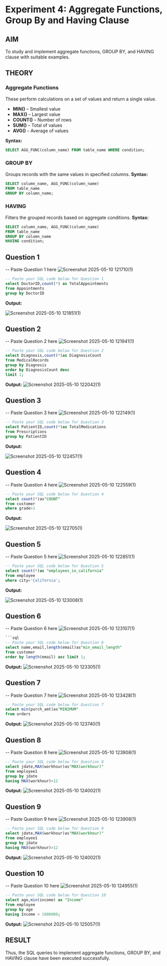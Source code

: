 # Experiment 4: Aggregate Functions, Group By and Having Clause

## AIM
To study and implement aggregate functions, GROUP BY, and HAVING clause with suitable examples.

## THEORY

### Aggregate Functions
These perform calculations on a set of values and return a single value.

- **MIN()** – Smallest value  
- **MAX()** – Largest value  
- **COUNT()** – Number of rows  
- **SUM()** – Total of values  
- **AVG()** – Average of values

**Syntax:**
```sql
SELECT AGG_FUNC(column_name) FROM table_name WHERE condition;
```
### GROUP BY
Groups records with the same values in specified columns.
**Syntax:**
```sql
SELECT column_name, AGG_FUNC(column_name)
FROM table_name
GROUP BY column_name;
```
### HAVING
Filters the grouped records based on aggregate conditions.
**Syntax:**
```sql
SELECT column_name, AGG_FUNC(column_name)
FROM table_name
GROUP BY column_name
HAVING condition;
```

**Question 1**
--
-- Paste Question 1 here
![Screenshot 2025-05-10 121710(1)](https://github.com/user-attachments/assets/d7445d5b-bb99-4dae-9985-4638dd9daf86)

```sql
-- Paste your SQL code below for Question 1
select DoctorID,count(*) as TotalAppointments
from Appointments
group by DoctorID 
```

**Output:**

![Screenshot 2025-05-10 121851(1)](https://github.com/user-attachments/assets/95c0fe95-449f-4703-8667-2697b0c04d0f)



**Question 2**
---
-- Paste Question 2 here
![Screenshot 2025-05-10 121941(1)](https://github.com/user-attachments/assets/a9b0524f-495f-4b36-9b5b-b550873d6a30)
```sql
-- Paste your SQL code below for Question 2
select Diagnosis,count(*)as DiagnosisCount 
from MedicalRecords
group by Diagnosis 
order by DiagnosisCount desc
limit 1;
```

**Output:**
![Screenshot 2025-05-10 122042(1)](https://github.com/user-attachments/assets/c8e402ec-f89e-4867-8ed5-9e31eaf38b70)



**Question 3**
---
-- Paste Question 3 here
![Screenshot 2025-05-10 122149(1)](https://github.com/user-attachments/assets/ef8d6b93-65da-465d-8cd6-2ee6ab36bc4c)

```sql
-- Paste your SQL code below for Question 3
select PatientID,count(*)as TotalMedications
from Prescriptions
group by PatientID
```

**Output:**

![Screenshot 2025-05-10 122457(1)](https://github.com/user-attachments/assets/bb3f161b-7314-4617-9f39-06bdf61566ba)


**Question 4**
---
-- Paste Question 4 here
![Screenshot 2025-05-10 122559(1)](https://github.com/user-attachments/assets/7772ab76-ef12-4732-afd9-7ba7cef4231e)

```sql
-- Paste your SQL code below for Question 4
select count(*)as"COUNT"
from customer
where grade>1
```

**Output:**

![Screenshot 2025-05-10 122705(1)](https://github.com/user-attachments/assets/7d45e259-d082-469a-b90e-84a43a5fc7ca)


**Question 5**
---
-- Paste Question 5 here
![Screenshot 2025-05-10 122851(1)](https://github.com/user-attachments/assets/5ab55deb-5fcc-434e-9e24-2b9a6ba28510)

```sql
-- Paste your SQL code below for Question 5
select count(*)as "employees_in_california"
from employee
where city='California';
```

**Output:**

![Screenshot 2025-05-10 123008(1)](https://github.com/user-attachments/assets/3c06c919-98f6-4295-abb3-5da5d2edb0ac)



**Question 6**
---
-- Paste Question 6 here
![Screenshot 2025-05-10 123107(1)](https://github.com/user-attachments/assets/1bcf2537-f16f-43a7-8d0e-051607f83497)

```sql
```sql
-- Paste your SQL code below for Question 6
select name,email,length(email)as"min_email_length"
from customer
order by length(email) asc limit 1;
```

**Output:**
![Screenshot 2025-05-10 123305(1)](https://github.com/user-attachments/assets/039548fb-dd78-4f93-955a-2395705c9bc1)

**Question 7**
---
-- Paste Question 7 here
![Screenshot 2025-05-10 123428(1)](https://github.com/user-attachments/assets/e48dba7c-dd2b-43d8-aa2e-c5c0919b99ce)
```sql
-- Paste your SQL code below for Question 7
select min(purch_amt)as"MINIMUM"
from orders
```

**Output:**
![Screenshot 2025-05-10 123740(1)](https://github.com/user-attachments/assets/0ec8afb0-018a-482f-8ec8-e1fba30740b5)


**Question 8**
---
-- Paste Question 8 here
![Screenshot 2025-05-10 123908(1)](https://github.com/user-attachments/assets/a78fa818-f928-48bc-8a61-6310cb5fea0f)

```sql
-- Paste your SQL code below for Question 8
select jdate,MAX(workhour)as"MAX(workhour)"
from employee1
group by jdate
having MAX(workhour)>12
```

**Output:**
![Screenshot 2025-05-10 124002(1)](https://github.com/user-attachments/assets/a9520215-e8ea-4ca9-8efe-b76af04a7905)


**Question 9**
---
-- Paste Question 9 here
![Screenshot 2025-05-10 123908(1)](https://github.com/user-attachments/assets/a78fa818-f928-48bc-8a61-6310cb5fea0f)

```sql
-- Paste your SQL code below for Question 9
select jdate,MAX(workhour)as"MAX(workhour)"
from employee1
group by jdate
having MAX(workhour)>12
```

**Output:**
![Screenshot 2025-05-10 124002(1)](https://github.com/user-attachments/assets/a9520215-e8ea-4ca9-8efe-b76af04a7905)


**Question 10**
---
-- Paste Question 10 here
![Screenshot 2025-05-10 124955(1)](https://github.com/user-attachments/assets/3049671f-7700-453f-b900-e7485d2509a5)

```sql
-- Paste your SQL code below for Question 10
select age,min(income) as "Income"
from employee
group by age
having Income < 1000000;

```

**Output:**
![Screenshot 2025-05-10 125057(1)](https://github.com/user-attachments/assets/309e6420-2919-4109-b294-4ac45f3aa126)



## RESULT
Thus, the SQL queries to implement aggregate functions, GROUP BY, and HAVING clause have been executed successfully.
